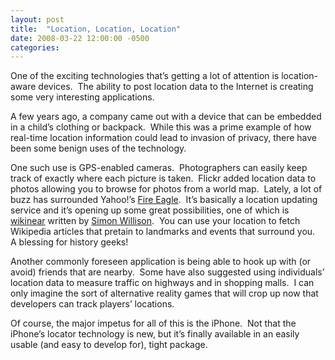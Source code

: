 ```yaml
---
layout: post
title:  "Location, Location, Location"
date: 2008-03-22 12:00:00 -0500
categories: 
---
```


<div class="entry-content">One of the exciting technologies that&#8217;s getting a lot of attention is location-aware devices.  The ability to post location data to the Internet is creating some very interesting applications.

A few years ago, a company came out with a device that can be embedded in a child&#8217;s clothing or backpack.  While this was a prime example of how real-time location information could lead to invasion of privacy, there have been some benign uses of the technology.

One such use is GPS-enabled cameras.  Photographers can easily keep track of exactly where each picture is taken.  Flickr added location data to photos allowing you to browse for photos from a world map.  Lately, a lot of buzz has surrounded Yahoo!&#8217;s <a href="http://fireeagle.yahoo.net/">Fire Eagle</a>.  It&#8217;s basically a location updating service and it&#8217;s opening up some great possibilities, one of which is <a href="http://wikinear.com/">wikinear</a> written by <a href="http://simonwillison.net/2008/Mar/22/wikinear/">Simon Willison</a>.  You can use your location to fetch Wikipedia articles that pretain to landmarks and events that surround you.  A blessing for history geeks!

Another commonly foreseen application is being able to hook up with (or avoid) friends that are nearby.  Some have also suggested using individuals&#8217; location data to measure traffic on highways and in shopping malls.  I can only imagine the sort of alternative reality games that will crop up now that developers can track players&#8217; locations.

Of course, the major impetus for all of this is the iPhone.  Not that the iPhone&#8217;s locator technology is new, but it&#8217;s finally available in an easily usable (and easy to develop for), tight package.
